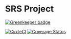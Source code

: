 # SRS Project

[![Greenkeeper badge](https://badges.greenkeeper.io/SRS-Project/app.svg)](https://greenkeeper.io/)

[![CircleCI](https://circleci.com/gh/SRS-Project/app.svg?style=shield)](https://circleci.com/gh/SRS-Project/app)
[![Coverage Status](https://coveralls.io/repos/github/SRS-Project/app/badge.svg?branch=master)](https://coveralls.io/github/SRS-Project/app?branch=master)
